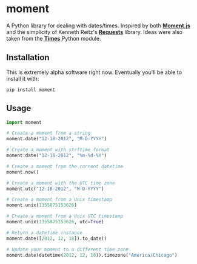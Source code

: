 moment
======

A Python library for dealing with dates/times. Inspired by both
[**Moment.js**](http://momentjs.com/docs/) and the simplicity of Kenneth Reitz's
[**Requests**](http://docs.python-requests.org/) library. Ideas were also taken from
the [**Times**](https://github.com/nvie/times) Python module.


Installation
------------

This is extremely alpha software right now. Eventually you'll be able to install
it with:

`pip install moment`


Usage
-----

```python
import moment

# Create a moment from a string
moment.date("12-18-2012", "M-D-YYYY")

# Create a moment with strftime format
moment.date("12-18-2012", "%m-%d-%Y")

# Create a moment from the current datetime
moment.now()

# Create a moment with the UTC time zone
moment.utc("12-18-2012", "M-D-YYYY")

# Create a moment from a Unix timestamp
moment.unix(1355875153626)

# Create a moment from a Unix UTC timestamp
moment.unix(1355875153626, utc=True)

# Return a datetime instance
moment.date([2012, 12, 18]).to_date()

# Update your moment to a different time zone
moment.date(datetime(2012, 12, 18)).timezone("America/Chicago")
```
